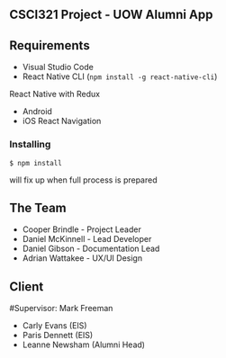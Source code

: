 ## CSCI321 Project - UOW Alumni App

## Requirements

- Visual Studio Code
- React Native CLI (`npm install -g react-native-cli`)

React Native with Redux
  - Android
  - iOS
React Navigation

### Installing

```
$ npm install
```

will fix up when full process is prepared

## The Team

- Cooper Brindle  - Project Leader
- Daniel McKinnell  - Lead Developer
- Daniel Gibson - Documentation Lead
- Adrian Wattakee - UX/UI Design

## Client

#Supervisor: Mark Freeman

- Carly Evans (EIS)
- Paris Dennett (EIS)
- Leanne Newsham (Alumni Head)
